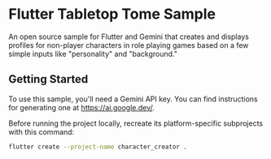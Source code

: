 # Flutter Tabletop Tome Sample

An open source sample for Flutter and Gemini that creates and displays
profiles for non-player characters in role playing games based on a few simple
inputs like "personality" and "background."

## Getting Started

To use this sample, you'll need a Gemini API key. You can find instructions
for generating one at https://ai.google.dev/.

Before running the project locally, recreate its platform-specific subprojects
with this command:

```bash
flutter create --project-name character_creator .
```
